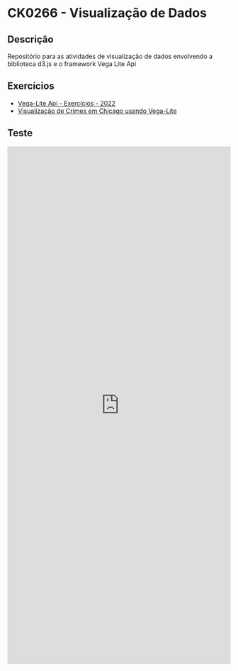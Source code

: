 # CK0266 - Visualização de Dados

## Descrição
Repositório para as atividades de visualização de dados envolvendo a biblioteca d3.js e o framework Vega Lite Api

## Exercícios
- [Vega-Lite Api - Exercícios - 2022](Vega-Lite-Api-Exercícios-2022/README.md)
- [Visualização de Crimes em Chicago usando Vega-Lite](Visualização-de-Crimes-em-Chicago-usando-Vega-Lite/README.md)


## Teste
<iframe width="100%" height="1166" frameborder="0"
  src="https://observablehq.com/embed/eace1805c5861ed4?cells=viewof+top%2Csvg"></iframe>

